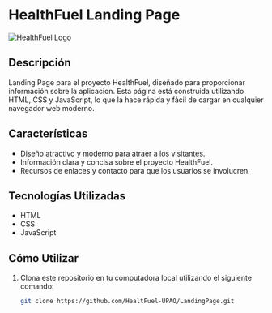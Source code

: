 # HealthFuel Landing Page

![HealthFuel Logo](images/logo.png)

## Descripción
Landing Page para el proyecto HealthFuel, diseñado para proporcionar información sobre la aplicacion.
Esta página está construida utilizando HTML, CSS y JavaScript, lo que la hace rápida y fácil de cargar en cualquier navegador web moderno.

## Características
- Diseño atractivo y moderno para atraer a los visitantes.
- Información clara y concisa sobre el proyecto HealthFuel.
- Recursos de enlaces y contacto para que los usuarios se involucren.

## Tecnologías Utilizadas
- HTML
- CSS
- JavaScript

## Cómo Utilizar
1. Clona este repositorio en tu computadora local utilizando el siguiente comando:
   ```bash
   git clone https://github.com/HealtFuel-UPAO/LandingPage.git
